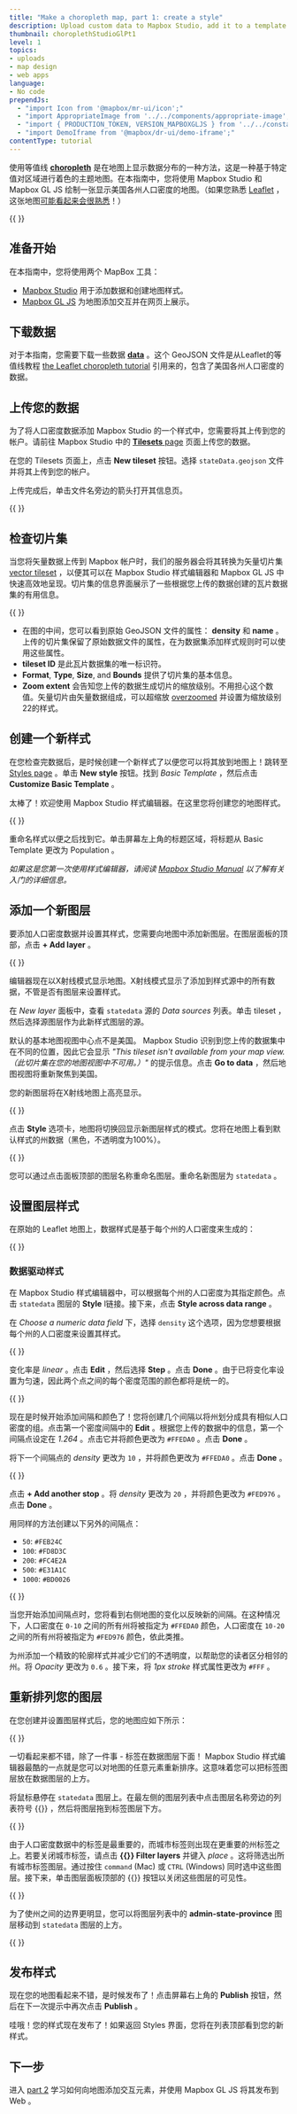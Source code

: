 ```yaml
---
title: "Make a choropleth map, part 1: create a style"
description: Upload custom data to Mapbox Studio, add it to a template style, and use filters to style your data.
thumbnail: choroplethStudioGlPt1
level: 1
topics:
- uploads
- map design
- web apps
language:
- No code
prependJs:
  - "import Icon from '@mapbox/mr-ui/icon';"
  - "import AppropriateImage from '../../components/appropriate-image';"
  - "import { PRODUCTION_TOKEN, VERSION_MAPBOXGLJS } from '../../constants'"
  - "import DemoIframe from '@mapbox/dr-ui/demo-iframe';"
contentType: tutorial
---
```


使用等值线 [**choropleth**](https://en.wikipedia.org/wiki/Choropleth_map) 是在地图上显示数据分布的一种方法，这是一种基于特定值对区域进行着色的主题地图。在本指南中，您将使用 Mapbox Studio 和 Mapbox GL JS 绘制一张显示美国各州人口密度的地图。（如果您熟悉 [Leaflet](/help/glossary/leaflet) ，这张地图[可能看起来会很熟悉](http://leafletjs.com/examples/choropleth/)！）

{{
  <DemoIframe src="/help/demos/choropleth-studio-gl/demo-five.html" />
}}

## 准备开始

在本指南中，您将使用两个 MapBox 工具：

- [Mapbox Studio](/help/glossary/mapbox-studio) 用于添加数据和创建地图样式。
- [Mapbox GL JS](/help/glossary/mapbox-gl-js) 为地图添加交互并在网页上展示。

## 下载数据

对于本指南，您需要下载一些数据 [**data**](/help/demos/choropleth-studio-gl/stateData.geojson) 。这个 GeoJSON 文件是从Leaflet的等值线教程 [the Leaflet choropleth tutorial](http://leafletjs.com/examples/choropleth/) 引用来的，包含了美国各州人口密度的数据。

## 上传您的数据

为了将人口密度数据添加 Mapbox Studio 的一个样式中，您需要将其上传到您的帐户。请前往 Mapbox Studio 中的 [**Tilesets** page](https://studio.mapbox.com/tilesets) 页面上传您的数据。

在您的 Tilesets 页面上，点击 **New tileset** 按钮。选择 `stateData.geojson` 文件并将其上传到您的帐户。

上传完成后，单击文件名旁边的箭头打开其信息页。

{{
  <AppropriateImage
    imageId="choroplethStudioGlPt1DataUploadSuccess"
    alt="upload dialog leading to your tileset's information page"
  />
}}

## 检查切片集

当您将矢量数据上传到 Mapbox 帐户时，我们的服务器会将其转换为矢量切片集 [vector tileset](/help/glossary/tileset) ，以便其可以在 Mapbox Studio 样式编辑器和 Mapbox GL JS 中快速高效地呈现。切片集的信息界面展示了一些根据您上传的数据创建的瓦片数据集的有用信息。

{{
  <AppropriateImage
    imageId="choroplethStudioGlPt1StatedataPage"
    alt="new state data tileset information page"
  />
}}

- 在图的中间，您可以看到原始 GeoJSON 文件的属性： **density** 和 **name** 。上传的切片集保留了原始数据文件的属性，在为数据集添加样式规则时可以使用这些属性。
- **tileset ID** 是此瓦片数据集的唯一标识符。
- **Format**, **Type**, **Size**, and **Bounds** 提供了切片集的基本信息。
- **Zoom extent** 会告知您上传的数据生成切片的缩放级别。不用担心这个数值。矢量切片由矢量数据组成，可以超缩放 [overzoomed](/help/glossary/overzoom/) 并设置为缩放级别22的样式。


## 创建一个新样式

在您检查完数据后，是时候创建一个新样式了以便您可以将其放到地图上！跳转至 [Styles page](https://studio.mapbox.com) 。单击 **New style** 按钮。找到 _Basic Template_ ，然后点击 **Customize Basic Template** 。

太棒了！欢迎使用 Mapbox Studio 样式编辑器。在这里您将创建您的地图样式。

{{
  <AppropriateImage
    imageId="choroplethStudioGlPt1NoData"
    alt="Mapbox Studio style editor showing default Basic style"
  />
}}

重命名样式以便之后找到它。单击屏幕左上角的标题区域，将标题从 Basic Template 更改为 Population 。

_如果这是您第一次使用样式编辑器，请阅读 [Mapbox Studio Manual](https://www.mapbox.com/studio-manual/reference/styles/) 以了解有关入门的详细信息。_

## 添加一个新图层

要添加人口密度数据并设置其样式，您需要向地图中添加新图层。在图层面板的顶部，点击 **+ Add layer** 。

{{
  <AppropriateImage
    imageId="choroplethStudioGlPt1NewLayer"
    alt="Mapbox Studio add new layer"
  />
}}

编辑器现在以X射线模式显示地图。X射线模式显示了添加到样式源中的所有数据，不管是否有图层来设置样式。

在 _New layer_ 面板中，查看 `statedata` 源的 _Data sources_ 列表。单击 tileset ，然后选择源图层作为此新样式图层的源。

默认的基本地图视图中心点不是美国。 Mapbox Studio 识别到您上传的数据集中在不同的位置，因此它会显示 _"This tileset isn't available from your map view.（此切片集在您的地图视图中不可用。）"_ 的提示信息。点击 **Go to data** ，然后地图视图将重新聚焦到美国。

您的新图层将在X射线地图上高亮显示。

{{
  <AppropriateImage
    imageId="choroplethStudioGlPt1StateDataXray"
    alt="Mapbox Studio set data dialog showing x-ray mode"
  />
}}

点击 **Style** 选项卡，地图将切换回显示新图层样式的模式。您将在地图上看到默认样式的州数据（黑色，不透明度为100%）。

{{
  <AppropriateImage
    imageId="choroplethStudioGlPt1StateDataBlack"
    alt="Mapbox Studio state data with default fill-color style"
  />
}}

您可以通过点击面板顶部的图层名称重命名图层。重命名新图层为 `statedata` 。

## 设置图层样式

在原始的 Leaflet 地图上，数据样式是基于每个州的人口密度来生成的：

{{
  <AppropriateImage
    imageId="choroplethStudioGlPt1LeafletChoropleth"
    alt="original Leaflet choropleth map"
  />
}}

### 数据驱动样式

在 Mapbox Studio 样式编辑器中，可以根据每个州的人口密度为其指定颜色。点击 `statedata` 图层的 **Style** l链接。接下来，点击 **Style across data range** 。

在 *Choose a numeric data field* 下，选择 `density` 这个选项，因为您想要根据每个州的人口密度来设置其样式。

{{
  <AppropriateImage
    imageId="choroplethStudioGlPt1InterpolateFromData"
    alt="Mapbox Studio style editor interpolate from data"
  />
}}

变化率是 _linear_ 。点击 **Edit** ，然后选择 **Step** 。点击 **Done** 。由于已将变化率设置为匀速，因此两个点之间的每个密度范围的颜色都将是统一的。

{{
  <AppropriateImage
    imageId="choroplethStudioGlPt1DataSetRateChange"
    alt="Mapbox Studio style editor set the rate of change to step"
  />
}}

现在是时候开始添加间隔和颜色了！您将创建几个间隔以将州划分成具有相似人口密度的组。点击第一个密度间隔中的 **Edit** 。根据您上传的数据中的信息，第一个间隔点设定在 _1.264_ 。点击它并将颜色更改为 `#FFEDA0` 。点击 **Done** 。

将下一个间隔点的 *density* 更改为 `10` ，并将颜色更改为 `#FFEDA0` 。点击 **Done** 。

{{
  <AppropriateImage
    imageId="choroplethStudioGlPt1SetFirstDensityStop"
    alt="Mapbox Studio style editor set first density stop"
  />
}}

点击 **+ Add another stop** 。将 *density* 更改为 `20` ，并将颜色更改为 `#FED976` 。点击 **Done** 。

用同样的方法创建以下另外的间隔点：

- `50`: `#FEB24C`
- `100`: `#FD8D3C`
- `200`: `#FC4E2A`
- `500`: `#E31A1C`
- `1000`: `#BD0026`

{{
  <AppropriateImage
    imageId="choroplethStudioGlPt1SetAllDensityStops"
    alt="Mapbox Studio style editor set colors for all density stops"
  />
}}

当您开始添加间隔点时，您将看到右侧地图的变化以反映新的间隔。在这种情况下，人口密度在 `0-10` 之间的所有州将被指定为 `#FFEDA0` 颜色，人口密度在 `10-20` 之间的所有州将被指定为 `#FED976` 颜色，依此类推。

为州添加一个精致的轮廓样式并减少它们的不透明度，以帮助您的读者区分相邻的州。将 *Opacity* 更改为 `0.6` 。接下来，将 *1px stroke* 样式属性更改为 `#FFF` 。

## 重新排列您的图层

在您创建并设置图层样式后，您的地图应如下所示：

{{
  <AppropriateImage
    imageId="choroplethStudioGlPt1DataOnTop"
    alt="screenshot of the choropleth map of the United States with custom data on top of place labels"
  />
}}

一切看起来都不错，除了一件事 - 标签在数据图层下面！ Mapbox Studio 样式编辑器最酷的一点就是您可以对地图的任意元素重新排序。这意味着您可以把标签图层放在数据图层的上方。

将鼠标悬停在 `statedata` 图层上。在最左侧的图层列表中点击图层名称旁边的列表符号 {{<Icon name='menu' inline={true} />}} ，然后将图层拖到标签图层下方。

{{
  <AppropriateImage
    imageId="choroplethStudioGlPt1MoveStatedataLayer"
    alt="Mapbox Studio style editor move statedata layer"
  />
}}

由于人口密度数据中的标签是最重要的，而城市标签则出现在更重要的州标签之上。若要关闭城市标签，请点击 **{{<Icon name='filter' inline={true} />}} Filter layers** 并键入 _place_ 。这将筛选出所有城市标签图层。通过按住 `command` (Mac) 或 `CTRL` (Windows) 同时选中这些图层。接下来，单击图层面板顶部的 {{<Icon name='eye' inline={true} />}} 按钮以关闭这些图层的可见性。

{{
  <AppropriateImage
    imageId="choroplethStudioGlPt1HideLayers"
    alt="hide layers in the Mapbox Studio style editor"
  />
}}

为了使州之间的边界更明显，您可以将图层列表中的 **admin-state-province** 图层移动到 `statedata` 图层的上方。

{{
  <AppropriateImage
    imageId="choroplethStudioGlPt1MoveLayers"
    alt="move layers in the Mapbox Studio style editor"
  />
}}

## 发布样式

现在您的地图看起来不错，是时候发布了！点击屏幕右上角的 **Publish** 按钮，然后在下一次提示中再次点击 **Publish** 。

哇哦！您的样式现在发布了！如果返回 Styles 界面，您将在列表顶部看到您的新样式。

## 下一步

进入 [part 2](/help/tutorials/choropleth-studio-gl-pt-2/) 学习如何向地图添加交互元素，并使用 Mapbox GL JS 将其发布到 Web 。
